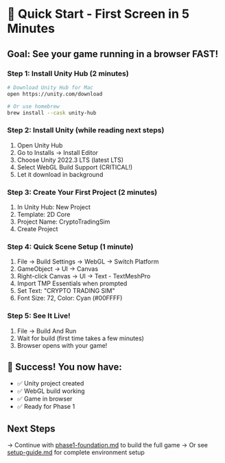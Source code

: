 # 🚀 Quick Start - First Screen in 5 Minutes

## Goal: See your game running in a browser FAST!

### Step 1: Install Unity Hub (2 minutes)
```bash
# Download Unity Hub for Mac
open https://unity.com/download

# Or use homebrew
brew install --cask unity-hub
```

### Step 2: Install Unity (while reading next steps)
1. Open Unity Hub
2. Go to Installs → Install Editor
3. Choose Unity 2022.3 LTS (latest LTS)
4. Select WebGL Build Support (CRITICAL!)
5. Let it download in background

### Step 3: Create Your First Project (2 minutes)
1. In Unity Hub: New Project
2. Template: 2D Core
3. Project Name: CryptoTradingSim
4. Create Project

### Step 4: Quick Scene Setup (1 minute)
1. File → Build Settings → WebGL → Switch Platform
2. GameObject → UI → Canvas
3. Right-click Canvas → UI → Text - TextMeshPro
4. Import TMP Essentials when prompted
5. Set Text: "CRYPTO TRADING SIM"
6. Font Size: 72, Color: Cyan (#00FFFF)

### Step 5: See It Live!
1. File → Build And Run
2. Wait for build (first time takes a few minutes)
3. Browser opens with your game!

## 🎉 Success! You now have:
- ✅ Unity project created
- ✅ WebGL build working
- ✅ Game in browser
- ✅ Ready for Phase 1

## Next Steps
→ Continue with [phase1-foundation.md](phase1-foundation.md) to build the full game
→ Or see [setup-guide.md](setup-guide.md) for complete environment setup 